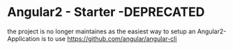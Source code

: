 # Angular2 - Starter -DEPRECATED
the project is no longer maintaines as the easiest way to setup an Angular2-Application is to use https://github.com/angular/angular-cli
